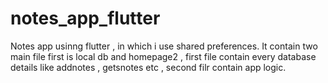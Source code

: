 # notes_app_flutter
Notes app usinng flutter , in which i use shared preferences.
It contain two main file first is local db and homepage2 , first file contain every database details like addnotes , getsnotes etc , second filr contain app logic.
